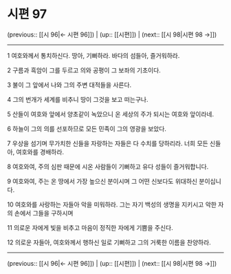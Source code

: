 # 시편 97

(previous:: [[시 96|← 시편 96]]) | (up:: [[시편]]) | (next:: [[시 98|시편 98 →]])

***




1 
여호와께서 통치하신다. 땅아, 기뻐하라. 바다의 섬들아, 즐거워하라. 



2 
구름과 흑암이 그를 두르고 의와 공평이 그 보좌의 기초이다. 



3 
불이 그 앞에서 나와 그의 주변 대적들을 사른다. 



4 
그의 번개가 세계를 비추니 땅이 그것을 보고 떠는구나. 



5 
산들이 여호와 앞에서 양초같이 녹았으니 온 세상의 주가 되시는 여호와 앞이라네. 



6 
하늘이 그의 의를 선포하므로 모든 민족이 그의 영광을 보았다. 



7 
우상을 섬기며 무가치한 신들을 자랑하는 자들은 다 수치를 당하리라. 너희 모든 신들아, 여호와를 경배하라. 



8 
여호와여, 주의 심판 때문에 시온 사람들이 기뻐하고 유다 성들이 즐거워합니다. 



9 
여호와여, 주는 온 땅에서 가장 높으신 분이시며 그 어떤 신보다도 위대하신 분이십니다. 



10 
여호와를 사랑하는 자들아 악을 미워하라. 그는 자기 백성의 생명을 지키시고 악한 자의 손에서 그들을 구하시며 



11 
의로운 자에게 빛을 비추고 마음이 정직한 자에게 기쁨을 주신다. 



12 
의로운 자들아, 여호와께서 행하신 일로 기뻐하고 그의 거룩한 이름을 찬양하라.

***

(previous:: [[시 96|← 시편 96]]) | (up:: [[시편]]) | (next:: [[시 98|시편 98 →]])
